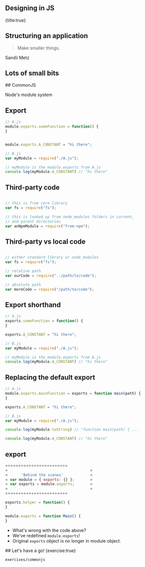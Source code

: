 ## Designing in JS
{title:true}

## Structuring an application

> Make smaller things.

Sandii Metz

## Lots of small bits

## CommonJS

Node's module system

## Export

```javascript
// A.js
module.exports.someFunction = function() {
}


module.exports.A_CONSTANT = "hi there";
```

```javascript
// B.js
var myModule = require("./A.js");

// myModule is the module.exports from A.js
console.log(myModule.A_CONSTANT) // "hi there"
```


## Third-party code

```javascript

// this is from core library
var fs = require("fs");

// this is looked up from node_modules folders in current,
// and parent directories
var anNpmModule = require("from-npm");
```

## Third-party vs local code

```javascript

// either standard library or node_modules
var fs = require("fs");

// relative path
var ourCode = require("../path/to/code");

// absolute path
var moreCode = require("/path/to/code");
```

## Export shorthand

```javascript
// A.js
exports.someFunction = function() {
}

exports.A_CONSTANT = "hi there";
```

```javascript
// B.js
var myModule = require("./A.js");

// myModule is the module.exports from A.js
console.log(myModule.A_CONSTANT) // "hi there"
```

## Replacing the default export

```javascript
// A.js
module.exports.mainFunction = exports = function main(path) {
}

exports.A_CONSTANT = "hi there";

```

```javascript
// B.js
var myModule = require("./A.js");

console.log(myModule.toString) // "function main(path) { ...

console.log(myModule.A_CONSTANT) // "hi there"
```


## export

```javascript
⭐️⭐️⭐️⭐️⭐️⭐️⭐️⭐️⭐️⭐️⭐️⭐️⭐️⭐️⭐️⭐️⭐️⭐️⭐️⭐️⭐️⭐️⭐️⭐️
⭐️                                     ⭐️
⭐️      'Behind the scenes'            ⭐️
⭐️ var module = { exports: {} };       ⭐️
⭐️ var exports = module.exports;       ⭐️
⭐️                                     ⭐️
⭐️⭐️⭐️⭐️⭐️⭐️⭐️⭐️⭐️⭐️⭐️⭐️⭐️⭐️⭐️⭐️⭐️⭐️⭐️⭐️⭐️⭐️⭐️⭐️

exports.helper = function() {
}

module.exports = function Main() {
}
```

<ul>
  <li>What's wrong with the code above?</li>
  <li class="fragment">
     We've redefined <code>module.exports</code>!
  </li>

  <li class="fragment">
    Original <code>exports</code> object is no longer in module object.
  </li>
</ul>

## Let's have a go!
{exercise:true}

    exercises/commonjs

